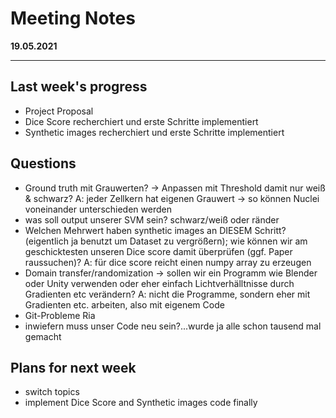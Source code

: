 # Meeting Notes
**19.05.2021**

---

## Last week's progress
- Project Proposal
- Dice Score recherchiert und erste Schritte implementiert
- Synthetic images recherchiert und erste Schritte implementiert

## Questions
- Ground truth mit Grauwerten? → Anpassen mit Threshold damit nur weiß & schwarz?
  A: jeder Zellkern hat eigenen Grauwert -> so können Nuclei voneinander unterschieden werden
- was soll output unserer SVM sein? schwarz/weiß oder ränder
- Welchen Mehrwert haben synthetic images an DIESEM Schritt? (eigentlich ja benutzt um Dataset zu vergrößern); wie können wir am geschicktesten unseren Dice score damit überprüfen (ggf. Paper raussuchen)?
  A: für dice score reicht einen numpy array zu erzeugen
- Domain transfer/randomization -> sollen wir ein Programm wie Blender oder Unity verwenden oder eher einfach Lichtverhälltnisse durch Gradienten etc verändern?
  A: nicht die Programme, sondern eher mit Gradienten etc. arbeiten, also mit eigenem Code
- Git-Probleme Ria
- inwiefern muss unser Code neu sein?...wurde ja alle schon tausend mal gemacht

## Plans for next week
- switch topics
- implement Dice Score and Synthetic images code finally
